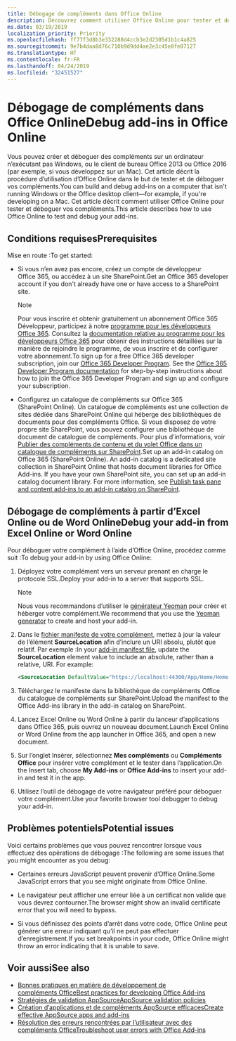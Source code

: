 ```yaml
---
title: Débogage de compléments dans Office Online
description: Découvrez comment utiliser Office Online pour tester et déboguer vos compléments.
ms.date: 03/19/2019
localization_priority: Priority
ms.openlocfilehash: ff77f3d8b3e332288d4ccb3e2d2305d1b1c4a825
ms.sourcegitcommit: 9e7b4daa8d76c710b9d9dd4ae2e3c45e8fe07127
ms.translationtype: HT
ms.contentlocale: fr-FR
ms.lasthandoff: 04/24/2019
ms.locfileid: "32451527"
---
```

# <a name="debug-add-ins-in-office-online"></a><span data-ttu-id="921f8-103">Débogage de compléments dans Office Online</span><span class="sxs-lookup"><span data-stu-id="921f8-103">Debug add-ins in Office Online</span></span>


<span data-ttu-id="921f8-104">Vous pouvez créer et déboguer des compléments sur un ordinateur n’exécutant pas Windows, ou le client de bureau Office 2013 ou Office 2016 (par exemple, si vous développez sur un Mac). Cet article décrit la procédure d’utilisation d’Office Online dans le but de tester et de déboguer vos compléments.</span><span class="sxs-lookup"><span data-stu-id="921f8-104">You can build and debug add-ins on a computer that isn't running Windows or the Office desktop client&mdash;for example, if you're developing on a Mac.</span></span> <span data-ttu-id="921f8-105">Cet article décrit comment utiliser Office Online pour tester et déboguer vos compléments.</span><span class="sxs-lookup"><span data-stu-id="921f8-105">This article describes how to use Office Online to test and debug your add-ins.</span></span> 

## <a name="prerequisites"></a><span data-ttu-id="921f8-106">Conditions requises</span><span class="sxs-lookup"><span data-stu-id="921f8-106">Prerequisites</span></span>

<span data-ttu-id="921f8-107">Mise en route :</span><span class="sxs-lookup"><span data-stu-id="921f8-107">To get started:</span></span>

- <span data-ttu-id="921f8-108">Si vous n’en avez pas encore, créez un compte de développeur Office 365, ou accédez à un site SharePoint.</span><span class="sxs-lookup"><span data-stu-id="921f8-108">Get an Office 365 developer account if you don't already have one or have access to a SharePoint site.</span></span>
    
  > [!NOTE]
  > <span data-ttu-id="921f8-p102">Pour vous inscrire et obtenir gratuitement un abonnement Office 365 Développeur, participez à notre [programme pour les développeurs Office 365](https://developer.microsoft.com/office/dev-program). Consultez la [documentation relative au programme pour les développeurs Office 365](/office/developer-program/office-365-developer-program) pour obtenir des instructions détaillées sur la manière de rejoindre le programme, de vous inscrire et de configurer votre abonnement.</span><span class="sxs-lookup"><span data-stu-id="921f8-p102">To sign up for a free Office 365 developer subscription, join our [Office 365 Developer Program](https://developer.microsoft.com/office/dev-program). See the [Office 365 Developer Program documentation](/office/developer-program/office-365-developer-program) for step-by-step instructions about how to join the Office 365 Developer Program and sign up and configure your subscription.</span></span>
     
- <span data-ttu-id="921f8-p103">Configurez un catalogue de compléments sur Office 365 (SharePoint Online). Un catalogue de compléments est une collection de sites dédiée dans SharePoint Online qui héberge des bibliothèques de documents pour des compléments Office. Si vous disposez de votre propre site SharePoint, vous pouvez configurer une bibliothèque de document de catalogue de compléments. Pour plus d’informations, voir [Publier des compléments de contenu et du volet Office dans un catalogue de compléments sur SharePoint](../publish/publish-task-pane-and-content-add-ins-to-an-add-in-catalog.md).</span><span class="sxs-lookup"><span data-stu-id="921f8-p103">Set up an add-in catalog on Office 365 (SharePoint Online). An add-in catalog is a dedicated site collection in SharePoint Online that hosts document libraries for Office Add-ins. If you have your own SharePoint site, you can set up an add-in catalog document library. For more information, see [Publish task pane and content add-ins to an add-in catalog on SharePoint](../publish/publish-task-pane-and-content-add-ins-to-an-add-in-catalog.md).</span></span>
    

## <a name="debug-your-add-in-from-excel-online-or-word-online"></a><span data-ttu-id="921f8-114">Débogage de compléments à partir d’Excel Online ou de Word Online</span><span class="sxs-lookup"><span data-stu-id="921f8-114">Debug your add-in from Excel Online or Word Online</span></span>

<span data-ttu-id="921f8-115">Pour déboguer votre complément à l’aide d’Office Online, procédez comme suit :</span><span class="sxs-lookup"><span data-stu-id="921f8-115">To debug your add-in by using Office Online:</span></span>

1. <span data-ttu-id="921f8-116">Déployez votre complément vers un serveur prenant en charge le protocole SSL.</span><span class="sxs-lookup"><span data-stu-id="921f8-116">Deploy your add-in to a server that supports SSL.</span></span>
    
    > [!NOTE]
    > <span data-ttu-id="921f8-117">Nous vous recommandons d’utiliser le [générateur Yeoman](https://github.com/OfficeDev/generator-office) pour créer et héberger votre complément.</span><span class="sxs-lookup"><span data-stu-id="921f8-117">We recommend that you use the [Yeoman generator](https://github.com/OfficeDev/generator-office) to create and host your add-in.</span></span>
     
2. <span data-ttu-id="921f8-p104">Dans le [fichier manifeste de votre complément](../develop/add-in-manifests.md), mettez à jour la valeur de l’élément **SourceLocation** afin d’inclure un URI absolu, plutôt que relatif. Par exemple :</span><span class="sxs-lookup"><span data-stu-id="921f8-p104">In your [add-in manifest file](../develop/add-in-manifests.md), update the **SourceLocation** element value to include an absolute, rather than a relative, URI. For example:</span></span>
      
    ```xml
    <SourceLocation DefaultValue="https://localhost:44300/App/Home/Home.html" />
    ```
    
3. <span data-ttu-id="921f8-120">Téléchargez le manifeste dans la bibliothèque de compléments Office du catalogue de compléments sur SharePoint.</span><span class="sxs-lookup"><span data-stu-id="921f8-120">Upload the manifest to the Office Add-ins library in the add-in catalog on SharePoint.</span></span>
    
4. <span data-ttu-id="921f8-121">Lancez Excel Online ou Word Online à partir du lanceur d’applications dans Office 365, puis ouvrez un nouveau document.</span><span class="sxs-lookup"><span data-stu-id="921f8-121">Launch Excel Online or Word Online from the app launcher in Office 365, and open a new document.</span></span>
    
5. <span data-ttu-id="921f8-122">Sur l’onglet Insérer, sélectionnez  **Mes compléments** ou **Compléments Office** pour insérer votre complément et le tester dans l’application.</span><span class="sxs-lookup"><span data-stu-id="921f8-122">On the Insert tab, choose  **My Add-ins** or **Office Add-ins** to insert your add-in and test it in the app.</span></span>
    
6. <span data-ttu-id="921f8-123">Utilisez l’outil de débogage de votre navigateur préféré pour déboguer votre complément.</span><span class="sxs-lookup"><span data-stu-id="921f8-123">Use your favorite browser tool debugger to debug your add-in.</span></span>

## <a name="potential-issues"></a><span data-ttu-id="921f8-124">Problèmes potentiels</span><span class="sxs-lookup"><span data-stu-id="921f8-124">Potential issues</span></span>    

<span data-ttu-id="921f8-125">Voici certains problèmes que vous pouvez rencontrer lorsque vous effectuez des opérations de débogage :</span><span class="sxs-lookup"><span data-stu-id="921f8-125">The following are some issues that you might encounter as you debug:</span></span>
    
- <span data-ttu-id="921f8-126">Certaines erreurs JavaScript peuvent provenir d’Office Online.</span><span class="sxs-lookup"><span data-stu-id="921f8-126">Some JavaScript errors that you see might originate from Office Online.</span></span>
      
- <span data-ttu-id="921f8-127">Le navigateur peut afficher une erreur liée à un certificat non valide que vous devrez contourner.</span><span class="sxs-lookup"><span data-stu-id="921f8-127">The browser might show an invalid certificate error that you will need to bypass.</span></span>
      
- <span data-ttu-id="921f8-128">Si vous définissez des points d’arrêt dans votre code, Office Online peut générer une erreur indiquant qu’il ne peut pas effectuer d’enregistrement.</span><span class="sxs-lookup"><span data-stu-id="921f8-128">If you set breakpoints in your code, Office Online might throw an error indicating that it is unable to save.</span></span>

## <a name="see-also"></a><span data-ttu-id="921f8-129">Voir aussi</span><span class="sxs-lookup"><span data-stu-id="921f8-129">See also</span></span>

- [<span data-ttu-id="921f8-130">Bonnes pratiques en matière de développement de compléments Office</span><span class="sxs-lookup"><span data-stu-id="921f8-130">Best practices for developing Office Add-ins</span></span>](../concepts/add-in-development-best-practices.md)
- [<span data-ttu-id="921f8-131">Stratégies de validation AppSource</span><span class="sxs-lookup"><span data-stu-id="921f8-131">AppSource validation policies</span></span>](/office/dev/store/validation-policies)  
- [<span data-ttu-id="921f8-132">Création d’applications et de compléments AppSource efficaces</span><span class="sxs-lookup"><span data-stu-id="921f8-132">Create effective AppSource apps and add-ins</span></span>](/office/dev/store/create-effective-office-store-listings)  
- [<span data-ttu-id="921f8-133">Résolution des erreurs rencontrées par l’utilisateur avec des compléments Office</span><span class="sxs-lookup"><span data-stu-id="921f8-133">Troubleshoot user errors with Office Add-ins</span></span>](testing-and-troubleshooting.md)
    
